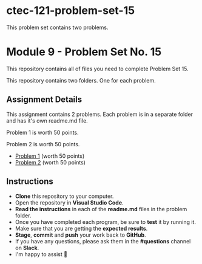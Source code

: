# ctec-121-problem-set-15

This problem set contains two problems.

# Module 9 - Problem Set No. 15

This repository contains all of files you need to complete Problem Set 15.

This repository contains two folders. One for each problem.

## Assignment Details

This assignment contains 2 problems. Each problem is in a separate folder and has it's own readme.md file.

Problem 1 is worth 50 points.

Problem 2 is worth 50 points.

- [Problem 1](https://github.com/belgort-clark/ctec-121-problem-set-15/tree/master/problem-1) (worth 50 points)
- [Problem 2](https://github.com/belgort-clark/ctec-121-problem-set-15/tree/master/problem-2) (worth 50 points)


## Instructions

- **Clone** this repository to your computer.
- Open the repository in **Visual Studio Code**.
- **Read the instructions** in each of the **readme.md** files in the problem folder.
- Once you have completed each program, be sure to **test** it by running it.
- Make sure that you are getting the **expected results**.
- **Stage**, **commit** and **push** your work back to **GitHub**.
- If you have any questions, please ask them in the **#questions** channel on **Slack**. 
- I'm happy to assist 🙂